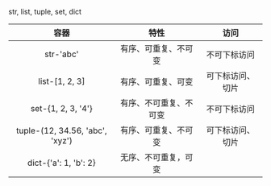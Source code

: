 str, list, tuple, set, dict

|              容器               |          特性          |       访问       |
| :-----------------------------: | :--------------------: | :--------------: |
|            str-'abc'            |  有序、可重复、不可变  |   不可下标访问   |
|         list-[1, 2, 3]          |   有序、可重复、可变   | 可下标访问、切片 |
|       set-{1, 2, 3, '4'}        | 有序、不可重复、不可变 |   不可下标访问   |
| tuple-(12, 34.56, 'abc', 'xyz') |  有序、可重复、不可变  | 可下标访问、切片 |
|      dict-{'a': 1, 'b': 2}      |  无序、不可重复，可变  |                  |

